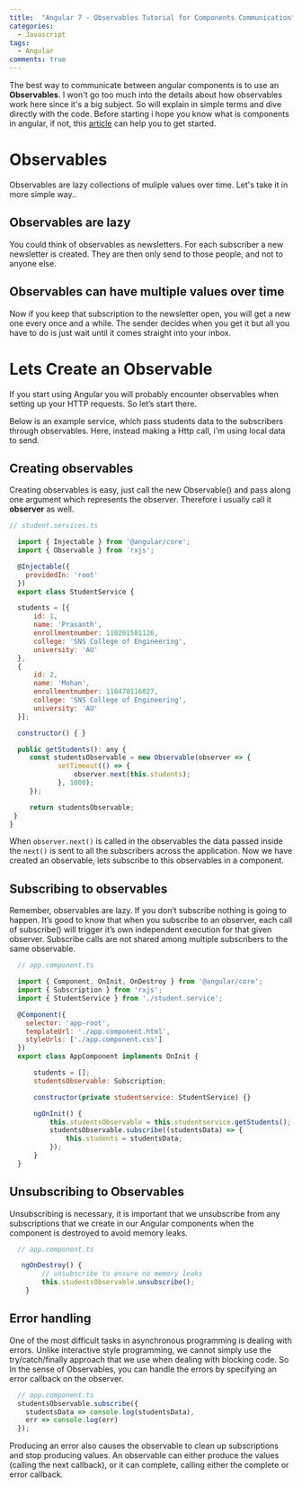 ```yaml
---
title:  "Angular 7 - Observables Tutorial for Components Communication"
categories: 
  - Javascript
tags:
  - Angular
comments: true
---
```


The best way to communicate between angular components is to use an **Observables**. I won't go too much into the details about how observables work here since it's a big subject. So will explain in simple terms and dive directly with the code. Before starting i hope you know what is components in angular, if not, this [article](https://www.toptal.com/angular/angular-components-overview-101) can help you to get started.

# Observables

Observables are lazy collections of muliple values over time. Let's take it in more simple way..

## Observables are lazy

You could think of observables as newsletters. For each subscriber a new newsletter is created. They are then only send to those people, and not to anyone else.

## Observables can have multiple values over time

Now if you keep that subscription to the newsletter open, you will get a new one every once and a while. The sender decides when you get it but all you have to do is just wait until it comes straight into your inbox.

# Lets Create an Observable

If you start using Angular you will probably encounter observables when setting up your HTTP requests. So let’s start there.

Below is an example service, which pass students data to the subscribers through observables. Here, instead making a Http call, i'm using local data to send.

## Creating observables
Creating observables is easy, just call the new Observable() and pass along one argument which represents the observer. Therefore i usually call it **observer** as well.

```javascript
// student.services.ts 

  import { Injectable } from '@angular/core';
  import { Observable } from 'rxjs';

  @Injectable({
    providedIn: 'root'
  })
  export class StudentService {

  students = [{
      id: 1,
      name: 'Prasanth',
      enrollmentnumber: 110201501126,
      college: 'SNS College of Engineering',
      university: 'AU'
  },
  {
      id: 2,
      name: 'Mohan',
      enrollmentnumber: 110470116027,
      college: 'SNS College of Engineering',
      university: 'AU'
  }];

  constructor() { }

  public getStudents(): any {
     const studentsObservable = new Observable(observer => {
            setTimeout(() => {
                observer.next(this.students);
            }, 1000);
     });

     return studentsObservable;
 }
}
```
When ```observer.next()``` is called in the observables the data passed inside the ```next()``` is sent to all the subscribers across the application. Now we have created an observable, lets subscribe to this observables in a component. 

## Subscribing to observables
Remember, observables are lazy. If you don’t subscribe nothing is going to happen. It’s good to know that when you subscribe to an observer, each call of subscribe() will trigger it’s own independent execution for that given observer. Subscribe calls are not shared among multiple subscribers to the same observable.

```javascript
  // app.component.ts

  import { Component, OnInit, OnDestroy } from '@angular/core';
  import { Subscription } from 'rxjs';
  import { StudentService } from './student.service';

  @Component({
    selector: 'app-root',
    templateUrl: './app.component.html',
    styleUrls: ['./app.component.css']
  })
  export class AppComponent implements OnInit {

      students = [];
      studentsObservable: Subscription;

      constructor(private studentservice: StudentService) {}

      ngOnInit() {
          this.studentsObservable = this.studentservice.getStudents();
          studentsObservable.subscribe((studentsData) => {
              this.students = studentsData;
          });
      }
  }
```

## Unsubscribing to Observables
Unsubscribing is necessary, it is important that we unsubscribe from any subscriptions that we create in our Angular components when the component is destroyed to avoid memory leaks.

```javascript
  // app.component.ts

   ngOnDestroy() {
        // unsubscribe to ensure no memory leaks
        this.studentsObservable.unsubscribe();
    }
```

## Error handling
One of the most difficult tasks in asynchronous programming is dealing with errors. Unlike interactive style programming, we cannot simply use the try/catch/finally approach that we use when dealing with blocking code. So In the sense of Observables, you can handle the errors by specifying an error callback on the observer. 

```javascript
  // app.component.ts
  studentsObservable.subscribe({
    studentsData => console.log(studentsData),
    err => console.log(err)
  });
```
Producing an error also causes the observable to clean up subscriptions and stop producing values. An observable can either produce the values (calling the next callback), or it can complete, calling either the complete or error callback.
